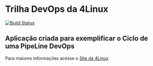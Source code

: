 # Trilha DevOps da 4Linux

<!-- Altere a Flag abaixo com sua URL do Travis -->
[![Build Status](https://travis-ci.com/costaa-felipe/DevOpsLab-HelloWorld.svg?branch=master)](https://travis-ci.com/costaa-felipe/DevOpsLab-HelloWorld)

## Aplicação criada para exemplificar o Ciclo de uma PipeLine DevOps


Para maiores informações acesse o [Site da 4Linux](https://www.4linux.com.br/cursos/devops)
